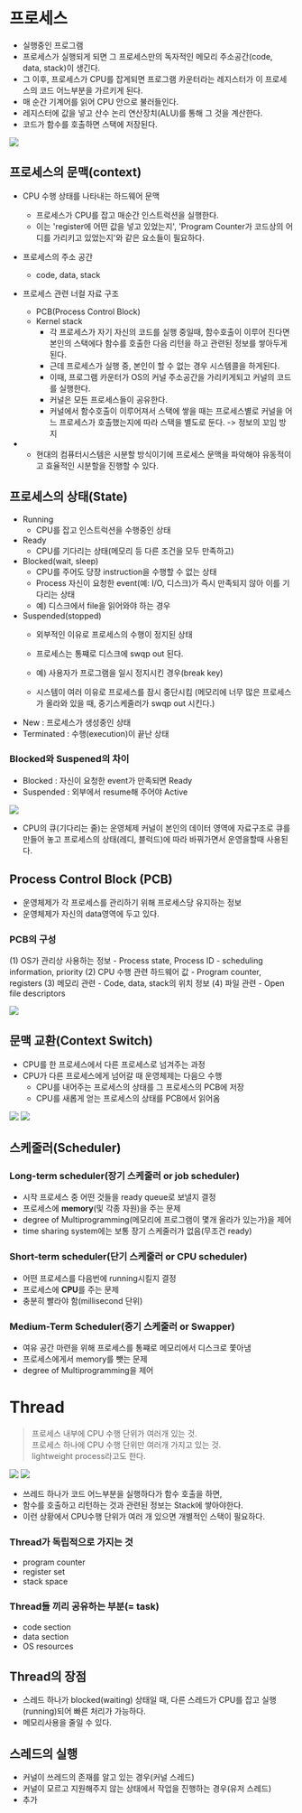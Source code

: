 # 프로세스
- 실행중인 프로그램
- 프로세스가 실행되게 되면 그 프로세스만의 독자적인 메모리 주소공간(code, data, stack)이 생긴다.
- 그 이후, 프로세스가 CPU를 잡게되면 프로그램 카운터라는 레지스터가 이 프로세스의 코드 어느부분을 가르키게 된다.
- 매 순간 기계어를 읽어 CPU 안으로 불러들인다.
- 레지스터에 값을 넣고 산수 논리 연산장치(ALU)를 통해 그 것을 계산한다.
- 코드가 함수를 호출하면 스택에 저장된다.

![](/Operating%20System/Image/OS%20chapter3-1.png)

## 프로세스의 문맥(context)
- CPU 수행 상태를 나타내는 하드웨어 문맥
  - 프로세스가 CPU를 잡고 매순간 인스트럭션을 실행한다.
  - 이는 'register에 어떤 값을 넣고 있었는지', 'Program Counter가 코드상의 어디를 가리키고 있었는지'와 같은 요소들이 필요하다.
- 프로세스의 주소 공간
  - code, data, stack
- 프로세스 관련 너컬 자료 구조
  - PCB(Process Control Block)
  - Kernel stack
    - 각 프로세스가 자기 자신의 코드를 실행 중일때, 함수호출이 이루어 진다면 본인의 스택에다 함수를 호출한 다음 리턴을 하고 관련된 정보를 쌓아두게 된다.
    - 근데 프로세스가 실행 중, 본인이 할 수 없는 경우 시스템콜을 하게된다.
    - 이때, 프로그램 카운터가 OS의 커널 주소공간을 가리키게되고 커널의 코드를 실행한다.
    - 커널은 모든 프로세스들이 공유한다.
    - 커널에서 함수호출이 이루어져서 스택에 쌓을 때는 프로세스별로 커널을 어느 프로세스가 호출했는지에 따라 스택을 별도로 둔다. -> 정보의 꼬임 방지

- * 현대의 컴퓨터시스템은 시분할 방식이기에 프로세스 문맥을 파악해야 유동적이고 효율적인 시분할을 진행할 수 있다.

## 프로세스의 상태(State)
- Running
  - CPU를 잡고 인스트럭션을 수행중인 상태
- Ready
  - CPU를 기다리는 상태(메모리 등 다른 조건을 모두 만족하고)
- Blocked(wait, sleep)
  - CPU를 주어도 당장 instruction을 수행할 수 없는 상태
  - Process 자신이 요청한 event(예: I/O, 디스크)가 즉시 만족되지 않아 이를 기다리는 상태
  - 예) 디스크에서 file을 읽어와야 하는 경우
- Suspended(stopped)
  - 외부적인 이유로 프로세스의 수행이 정지된 상태
  - 프로세스는 통쨰로 디스크에 swqp out 된다.
  - 예) 사용자가 프로그램을 일시 정지시킨 경우(break key)


  - 시스템이 여러 이유로 프로세스를 잠시 중단시킴 (메모리에 너무 많은 프로세스가 올라와 있을 때, 중기스케줄러가 swqp out 시킨다.)
- New : 프로세스가 생성중인 상태
- Terminated : 수행(execution)이 끝난 상태

### Blocked와 Suspened의 차이
- Blocked : 자신이 요청한 event가 만족되면 Ready
- Suspended : 외부에서 resume해 주어야 Active

![](/Operating%20System/Image/OS%20chapter3-2.png)

- CPU의 큐(기다리는 줄)는 운영체제 커널이 본인의 데이터 영역에 자료구조로 큐를 만들어 놓고 프로세스의 상태(레디, 블럭드)에 따라 바꿔가면서 운영을할때 사용된다.

## Process Control Block (PCB)
- 운영체제가 각 프로세스를 관리하기 위해 프로세스당 유지하는 정보
- 운영체제가 자신의 data영역에 두고 있다.
### PCB의 구성
(1) OS가 관리상 사용하는 정보
    - Process state, Process ID
    - scheduling information, priority
(2) CPU 수행 관련 하드웨어 값
    - Program counter, registers
(3) 메모리 관련
    - Code, data, stack의 위치 정보
(4) 파일 관련
    - Open file descriptors


![](/Operating%20System/Image/OS%20chapter3-3.png)

## 문맥 교환(Context Switch)
- CPU를 한 프로세스에서 다른 프로세스로 넘겨주는 과정
- CPU가 다른 프로세스에게 넘어갈 때 운영체제는 다음으 수행
  - CPU를 내어주는 프로세스의 상태를 그 프로세스의 PCB에 저장
  - CPU를 새롭게 얻는 프로세스의 상태를 PCB에서 읽어옴

![](/Operating%20System/Image/OS%20chapter3-4.png)
![](/Operating%20System/Image/OS%20chapter3-5.png)

## 스케줄러(Scheduler)
### Long-term scheduler(장기 스케줄러 or job scheduler)
- 시작 프로세스 중 어떤 것들을 ready queue로 보낼지 결정
- 프로세스에 **memory**(및 각종 자원)을 주는 문제
- degree of Multiprogramming(메모리에 프로그램이 몇개 올라가 있는가)을 제어
- time sharing system에는 보통 장기 스케줄러가 없음(무조건 ready)

### Short-term scheduler(단기 스케줄러 or CPU scheduler)
- 어떤 프로세스를 다음번에 running시킬지 결정
- 프로세스에 **CPU**를 주는 문제
- 충분히 빨라야 함(millisecond 단위)

### Medium-Term Scheduler(중기 스케줄러 or Swapper)
- 여유 공간 마련을 위해 프로세스를 통쨰로 메모리에서 디스크로 쫓아냄
- 프로세스에게서 memory를 뺏는 문제
- degree of Multiprogramming을 제어

# Thread
> 프로세스 내부에 CPU 수행 단위가 여러개 있는 것.  
> 프로세스 하나에 CPU 수행 단위만 여러개 가지고 있는 것.  
> lightweight process라고도 한다.

![](./Image/OS%20chapter3-6.png) ![](./Image/OS%20chapter3-7.png)

- 쓰레드 하나가 코드 어느부분을 실행하다가 함수 호출을 하면, 
- 함수를 호출하고 리턴하는 것과 관련된 정보는 Stack에 쌓아야한다.
- 이런 상황에서 CPU수행 단위가 여러 개 있으면 개별적인 스택이 필요하다.

### Thread가 독립적으로 가지는 것
- program counter
- register set
- stack space

### Thread들 끼리 공유하는 부분(= task)
- code section
- data section
- OS resources

## Thread의 장점
- 스레드 하나가 blocked(waiting) 상태일 때, 다른 스레드가 CPU를 잡고 실행(running)되어 빠른 처리가 가능하다.
- 메모리사용을 줄일 수 있다. 

## 스레드의 실행
- 커널이 쓰레드의 존재를 알고 있는 경우(커널 스레드)
- 커널이 모르고 지원해주지 않는 상태에서 작업을 진행하는 경우(유저 스레드)
- 추가
